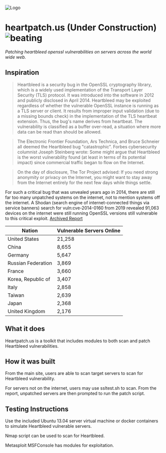 ![Logo](https://i.imgur.com/hISnxYT.png)

# heartpatch.us (Under Construction) ![beating](https://i.imgur.com/IvHpVJJ.gif)
_Patching heartbleed openssl vulnerabilities on servers across the world wide web._

## Inspiration
>Heartbleed is a security bug in the OpenSSL cryptography library, which is a widely used implementation of the Transport Layer Security (TLS) protocol. It was introduced into the software in 2012 and publicly disclosed in April 2014. Heartbleed may be exploited regardless of whether the vulnerable OpenSSL instance is running as a TLS server or client. It results from improper input validation (due to a missing bounds check) in the implementation of the TLS heartbeat extension. Thus, the bug's name derives from heartbeat. The vulnerability is classified as a buffer over-read, a situation where more data can be read than should be allowed.

>The Electronic Frontier Foundation, Ars Technica, and Bruce Schneier all deemed the Heartbleed bug "catastrophic". Forbes cybersecurity columnist Joseph Steinberg wrote:
Some might argue that Heartbleed is the worst vulnerability found (at least in terms of its potential impact) since commercial traffic began to flow on the Internet.

>On the day of disclosure, The Tor Project advised:
If you need strong anonymity or privacy on the Internet, you might want to stay away from the Internet entirely for the next few days while things settle.

For such a critical bug that was unvealed years ago in 2014, there are still far too many unpatched systems on the internet, not to mention systems off the internet. A Shodan (search engine of internet-connected things via service banners) search for vuln:cve-2014-0160 from 2019 revealed 91,063 devices on the internet were still running OpenSSL versions still vulnerable to this critical exploit. [Archived Report](https://web.archive.org/web/20190711082042/https://www.shodan.io/report/0Wew7Zq7)

|Nation|Vulnerable Servers Online  |
|-|-|
|United States | 21,258 |
|China|8,655|
|Germany|5,647|
|Russian Federation|3,869|
|France|3,660|
|Korea, Republic of|3,407|
|Italy|2,858|
|Taiwan|2,639|
|Japan|2,368|
|United Kingdom|2,176|


## What it does
Heartpatch.us is a toolkit that includes modules to both scan and patch Heartbleed vulnerabilities.

## How it was built
From the main site, users are able to scan target servers to scan for Heartbleed vulnerability.

For servers not on the internet, users may use ssltest.sh to scan. From the report, unpatched servers are then prompted to run the patch script.

## Testing Instructions
Use the included Ubuntu 13.04 server virtual machine or docker containers to simulate Heartbleed vulnerable servers.

Nmap script can be used to scan for Heartbleed.

Metasploit MSFConsole has modules for exploitation.
